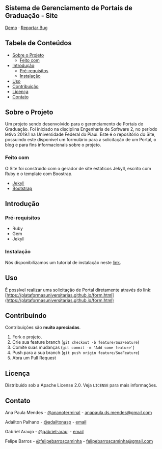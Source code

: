 

## Sistema de Gerenciamento de Portais de Graduação - Site
  
[Demo]([https://plataformasuniversitarias.github.io/](https://plataformasuniversitarias.github.io/))  ·  [Reportar Bug]([https://github.com/ES2-UFPI/404-site/issues](https://github.com/ES2-UFPI/404-site/issues))

## Tabela de Conteúdos

-   [Sobre o Projeto]()
    -   [Feito com]()
-   [Introdução]()
    -   [Pré-requisitos]()
    -   [Instalação]()
-   [Uso]()
-   [Contribuição]()
-   [Licença]()
-   [Contato]()

## Sobre o Projeto

Um projeto sendo desenvolvido para o gerenciamento de Portais de Graduação. Foi iniciado na disciplina Engenharia de Software 2, no período letivo 2019.1 na Universidade Federal do Piauí. Este é o repositório do Site, possuindo este disponível um formulário para a solicitação de um Portal, o blog e para fins informacionais sobre o projeto.

### Feito com

O Site foi construído com o gerador de site estáticos Jekyll, escrito com Ruby e o template com Boostrap.

-   [Jekyll](https://jekyllrb.com/)
-   [Bootstrap](https://getbootstrap.com/)

## Introdução

### Pré-requisitos

 - Ruby
 - Gem
 - Jekyll

### Instalação

Nós disponibilizamos um tutorial de instalação neste [link](https://github.com/ES2-UFPI/gerenciamento-do-time-404/wiki/Instala%C3%A7%C3%A3o-e-Configura%C3%A7%C3%A3o-do-Ambiente#jekyll).

## Uso

É possível realizar uma solicitação de Portal diretamente através do link: [https://plataformasuniversitarias.github.io/form.html](https://plataformasuniversitarias.github.io/form.html)

## Contribuindo

Contribuições são **muito apreciadas**.

1.  Fork o projeto.
2.  Crie sua feature branch (`git checkout -b feature/SuaFeature`)
3.  Comite suas mudanças (`git commit -m 'Add some feature'`)
4.  Push para a sua branch (`git push origin feature/SuaFeature`)
5.  Abra um Pull Request

## Licença

Distribuido sob a Apache License 2.0. Veja `LICENSE` para mais informações.

## Contato

Ana Paula Mendes -  [@ananoterminal](https://twitter.com/ananoterminal)  -  [anapaula.ds.mendes@gmail.com](mailto:anapaula.ds.mendes@gmail.com)

Adailton Palhano -  [@adailtonasp](https://github.com/adailtonasp)  -  [email](mailto:email@gmail.com)

Gabriel Araujo -  [@gabriel-arauj](https://github.com/gabriel-arauj)  -  [email](mailto:email@gmail.com)

Felipe Barros -  [@felipebarroscaminha](http://github.com/felipebarroscaminha)  -  [felipebarroscaminha@gmail.com](mailto:felipebarroscaminha@gmail.com)
